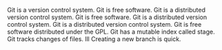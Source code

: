 Git is a version control system.
Git is free software.
Git is a distributed version control system.
Git is free software.
Git is a distributed version control system.
Git is a distributed version control system.
Git is free software distributed under the GPL.
Git has a mutable index called stage.
Git tracks changes of files.
lll
Creating a new branch is quick.

